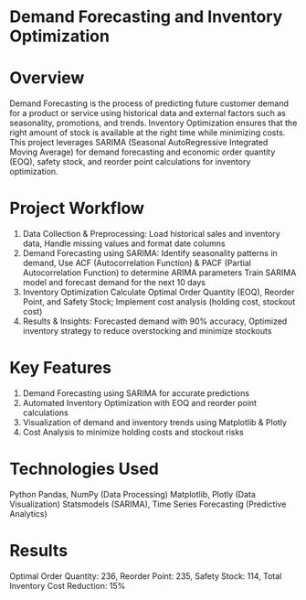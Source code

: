 # Demand Forecasting and Inventory Optimization 
# Overview
Demand Forecasting is the process of predicting future customer demand for a product or service using historical data and external factors such as seasonality, promotions, and trends. Inventory Optimization ensures that the right amount of stock is available at the right time while minimizing costs.
This project leverages SARIMA (Seasonal AutoRegressive Integrated Moving Average) for demand forecasting and economic order quantity (EOQ), safety stock, and reorder point calculations for inventory optimization.
# Project Workflow
1. Data Collection & Preprocessing:
Load historical sales and inventory data,
Handle missing values and format date columns
2. Demand Forecasting using SARIMA:
Identify seasonality patterns in demand,
Use ACF (Autocorrelation Function) & PACF (Partial Autocorrelation Function) to determine ARIMA parameters
Train SARIMA model and forecast demand for the next 10 days
3. Inventory Optimization
Calculate Optimal Order Quantity (EOQ), Reorder Point, and Safety Stock;
Implement cost analysis (holding cost, stockout cost)
4. Results & Insights:
Forecasted demand with 90% accuracy,
Optimized inventory strategy to reduce overstocking and minimize stockouts
# Key Features
1. Demand Forecasting using SARIMA for accurate predictions
2. Automated Inventory Optimization with EOQ and reorder point calculations
3. Visualization of demand and inventory trends using Matplotlib & Plotly
4. Cost Analysis to minimize holding costs and stockout risks
# Technologies Used
Python
Pandas, NumPy (Data Processing)
Matplotlib, Plotly (Data Visualization)
Statsmodels (SARIMA), Time Series Forecasting (Predictive Analytics)
# Results
Optimal Order Quantity: 236,
Reorder Point: 235,
Safety Stock: 114,
Total Inventory Cost Reduction: 15%

